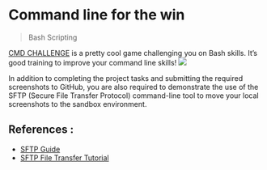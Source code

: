 # Command line for the win
> Bash
> Scripting

[CMD CHALLENGE](https://intranet.alxswe.com/rltoken/a83_NOBEtXgFr1Yqej0HYA) is a pretty cool game challenging you on Bash skills. It’s good training to improve your command line skills!
![](https://s3.amazonaws.com/intranet-projects-files/holbertonschool-sysadmin_devops/324/06AChAO.png)

In addition to completing the project tasks and submitting the required screenshots to GitHub, you are also required to demonstrate the use of the SFTP (Secure File Transfer Protocol) command-line tool to move your local screenshots to the sandbox environment.

## References :

* [SFTP Guide](https://intranet.alxswe.com/rltoken/OwMT_ctWdMI7L6JFzLvVKQ)
* [SFTP File Transfer Tutorial](https://intranet.alxswe.com/rltoken/aTKBzKWZ5EI-qZjJVblUzg)
